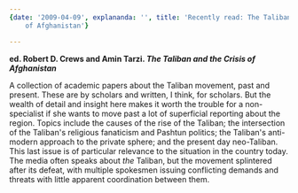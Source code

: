 ```yaml
---
{date: '2009-04-09', explananda: '', title: 'Recently read: The Taliban and the Crisis
    of Afghanistan'}

---
```

<strong>ed. Robert D. Crews and Amin Tarzi. <em>The Taliban and the Crisis of Afghanistan</em></strong>

A collection of academic papers about the Taliban movement, past and present.  These are by scholars and written, I think, for scholars.  But the wealth of detail and insight here makes it worth the trouble for a non-specialist if she wants to move past a lot of superficial reporting about the region.  Topics include the causes of the rise of the Taliban; the intersection of the Taliban's religious fanaticism and Pashtun politics; the Taliban's anti-modern approach to the private sphere; and the present day neo-Taliban.  This last issue is of particular relevance to the situation in the country today.  The media often speaks about <em>the</em> Taliban, but the movement splintered after its defeat, with multiple spokesmen issuing conflicting demands and threats with little apparent coordination between them.  

